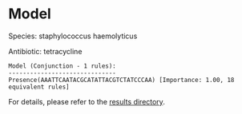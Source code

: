 
# Model

Species: staphylococcus haemolyticus

Antibiotic: tetracycline

```
Model (Conjunction - 1 rules):
------------------------------
Presence(AAATTCAATACGCATATTACGTCTATCCCAA) [Importance: 1.00, 18 equivalent rules]

```

For details, please refer to the [results directory](../../../../../results/scm_b/staphylococcus%20haemolyticus/tetracycline/repeat_1/).

